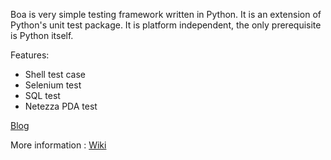 Boa is very simple testing framework written in Python. It is an extension of Python's unit test package. It is platform independent, the only prerequisite is Python itself.

Features:
 * Shell test case
 * Selenium test
 * SQL test
 * Netezza PDA test

[Blog](http://hoteljavaopensource.blogspot.com/)

More information : [Wiki](https://github.com/stanislawbartkowski/boatester/wiki)
